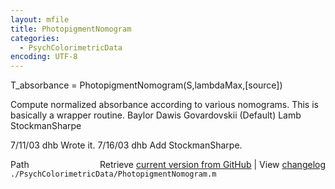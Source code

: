 ```yaml
---
layout: mfile
title: PhotopigmentNomogram
categories:
  - PsychColorimetricData
encoding: UTF-8
---
```


T\_absorbance = PhotopigmentNomogram(S,lambdaMax,[source])

Compute normalized absorbance according to various
nomograms.  This is basically a wrapper routine.
  Baylor
  Dawis
  Govardovskii (Default)
  Lamb
  StockmanSharpe

7/11/03  dhb  Wrote it.
7/16/03  dhb  Add StockmanSharpe.


<div class="code_header" style="text-align:right;">
  <span style="float:left;">Path&nbsp;&nbsp;</span> <span class="counter">Retrieve <a href=
  "https://raw.github.com/Psychtoolbox-3/Psychtoolbox-3/beta/./PsychColorimetricData/PhotopigmentNomogram.m">current version from GitHub</a> | View <a href=
  "https://github.com/Psychtoolbox-3/Psychtoolbox-3/commits/beta/./PsychColorimetricData/PhotopigmentNomogram.m">changelog</a></span>
</div>
<div class="code">
  <code>./PsychColorimetricData/PhotopigmentNomogram.m</code>
</div>
